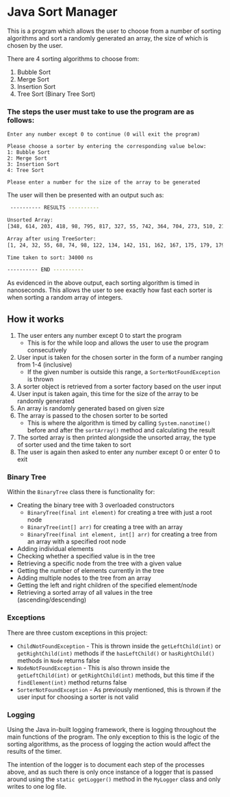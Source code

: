 # Java Sort Manager
This is a program which allows the user to choose from a number of sorting algorithms and sort a
randomly generated an array, the size of which is chosen by the user.

There are 4 sorting algorithms to choose from:

1. Bubble Sort
2. Merge Sort
3. Insertion Sort
4. Tree Sort (Binary Tree Sort)

### The steps the user must take to use the program are as follows:
```
Enter any number except 0 to continue (0 will exit the program)
```
```
Please choose a sorter by entering the corresponding value below: 
1: Bubble Sort
2: Merge Sort
3: Insertion Sort
4: Tree Sort
```
```
Please enter a number for the size of the array to be generated
```
The user will then be presented with an output such as:
```bash
 ---------- RESULTS ---------- 

Unsorted Array: 
[348, 614, 203, 418, 98, 795, 817, 327, 55, 742, 364, 704, 273, 510, 219, 484, 134, 236, 713, 398, 947, 522, 759, 624, 1, 573, 501, 142, 764, 175, 787, 68, 454, 428, 774, 804, 409, 934, 319, 368, 993, 919, 989, 584, 439, 426, 930, 889, 578, 311, 531, 179, 311, 305, 681, 428, 570, 886, 933, 278, 357, 162, 593, 74, 477, 336, 297, 24, 508, 271, 32, 485, 976, 436, 422, 279, 219, 122, 855, 151, 740, 410, 463, 307, 610, 385, 354, 415, 193, 389, 304, 167, 597, 179, 701, 508, 523, 808, 383, 633]

Array after using TreeSorter:
[1, 24, 32, 55, 68, 74, 98, 122, 134, 142, 151, 162, 167, 175, 179, 179, 193, 203, 219, 219, 236, 271, 273, 278, 279, 297, 304, 305, 307, 311, 311, 319, 327, 336, 348, 354, 357, 364, 368, 383, 385, 389, 398, 409, 410, 415, 418, 422, 426, 428, 428, 436, 439, 454, 463, 477, 484, 485, 501, 508, 508, 510, 522, 523, 531, 570, 573, 578, 584, 593, 597, 610, 614, 624, 633, 681, 701, 704, 713, 740, 742, 759, 764, 774, 787, 795, 804, 808, 817, 855, 886, 889, 919, 930, 933, 934, 947, 976, 989, 993]

Time taken to sort: 34000 ns

---------- END ----------
```

As evidenced in the above output, each sorting algorithm is timed in nanoseconds. This allows the user to
see exactly how fast each sorter is when sorting a random array of integers.

## How it works
1. The user enters any number except 0 to start the program
    * This is for the while loop and allows the user to use the program consecutively
2. User input is taken for the chosen sorter in the form of a number ranging from 1-4 (inclusive)
   * If the given number is outside this range, a `SorterNotFoundException` is thrown
3. A sorter object is retrieved from a sorter factory based on the user input
4. User input is taken again, this time for the size of the array to be randomly generated
5. An array is randomly generated based on given size
6. The array is passed to the chosen sorter to be sorted
    * This is where the algorithm is timed by calling `System.nanotime()` before and after the `sortArray()` method and 
   calculating the result
7. The sorted array is then printed alongside the unsorted array, the type of sorter used and the time taken to sort
8. The user is again then asked to enter any number except 0 or enter 0 to exit

### Binary Tree
Within the `BinaryTree` class there is functionality for:
* Creating the binary tree with 3 overloaded constructors 
    * `BinaryTree(final int element)` for creating a tree with just a root node
    * `BinaryTree(int[] arr)` for creating a tree with an array
    * `BinaryTree(final int element, int[] arr)` for creating a tree from an array with a specified root node
* Adding individual elements 
* Checking whether a specified value is in the tree
* Retrieving a specific node from the tree with a given value
* Getting the number of elements currently in the tree
* Adding multiple nodes to the tree from an array
* Getting the left and right children of the specified element/node
* Retrieving a sorted array of all values in the tree (ascending/descending)

### Exceptions
There are three custom exceptions in this project:
* `ChildNotFoundException` - This is thrown inside the `getLeftChild(int)` or `getRightChild(int)` methods if the `hasLeftChild()` or `hasRightChild()` methods in `Node` returns false
* `NodeNotFoundException` - This is also thrown inside the `getLeftChild(int)` or `getRightChild(int)` methods, but this time if the `findElement(int)` method returns false
* `SorterNotFoundException` - As previously mentioned, this is thrown if the user input for choosing a sorter is not valid

### Logging
Using the Java in-built logging framework, there is logging throughout the main functions of the program. The only exception to this is the logic of the sorting algorithms, as the process of logging the action would affect the results of the timer.

The intention of the logger is to document each step of the processes above, and as such there is only once instance of a logger that is passed around using the `static getLogger()` method in the `MyLogger` class and only writes to one log file.



